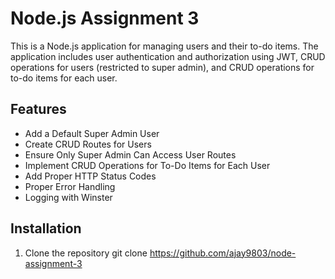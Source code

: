 # Node.js Assignment 3

This is a Node.js application for managing users and their to-do items. The application includes user authentication and authorization using JWT, CRUD operations for users (restricted to super admin), and CRUD operations for to-do items for each user.

## Features

- Add a Default Super Admin User
- Create CRUD Routes for Users
- Ensure Only Super Admin Can Access User Routes
- Implement CRUD Operations for To-Do Items for Each User
- Add Proper HTTP Status Codes
- Proper Error Handling
- Logging with Winster

## Installation

1. Clone the repository
   git clone https://github.com/ajay9803/node-assignment-3